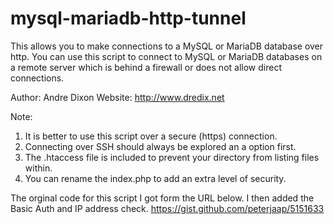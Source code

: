 # mysql-mariadb-http-tunnel
This allows you to make connections to a MySQL or MariaDB database over http.
You can use this script to connect to MySQL or MariaDB databases on a remote server which is behind a firewall or does not allow direct connections.

Author: Andre Dixon
Website: http://www.dredix.net

Note:
1. It is better to use this script over a secure (https) connection.
2. Connecting over SSH should always be explored an a option first.
3. The .htaccess file is included to prevent your directory from listing files within.
4. You can rename the index.php to add an extra level of security.

The orginal code for this script I got form the URL below. I then added the Basic Auth and IP address check.
https://gist.github.com/peterjaap/5151633
